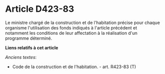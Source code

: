 # Article D423-83

Le ministre chargé de la construction et de l'habitation précise pour chaque organisme l'utilisation des fonds indiqués à
l'article précédent et notamment les conditions de leur affectation à la réalisation d'un programme déterminé.

**Liens relatifs à cet article**

_Anciens textes_:

  - Code de la construction et de l'habitation. - art. R423-83 (T)
